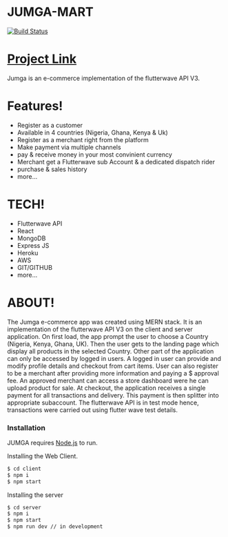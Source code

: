 # JUMGA-MART


[![Build Status](https://travis-ci.org/joemccann/dillinger.svg?branch=master)](https://travis-ci.org/joemccann/dillinger)

# [Project Link](https://jumga-mart.herokuapp.com/)

Jumga is an e-commerce implementation of the flutterwave API V3.

# Features!
  - Register as a customer
  - Available in 4 countries (Nigeria, Ghana, Kenya & Uk)
  - Register as a merchant right from the platform
  - Make payment via multiple channels
  - pay & receive money in your most convinient currency
  - Merchant get a Flutterwave sub Account & a dedicated dispatch rider
  - purchase & sales history
  - more...
# TECH!
  - Flutterwave API
  - React
  - MongoDB
  - Express JS
  - Heroku
  - AWS
  - GIT/GITHUB
  - more...
# ABOUT!
The Jumga e-commerce app was created using MERN stack. It is an implementation of the flutterwave API V3 on the client and server application.
On first load, the app prompt the user to choose a Country (Nigeria, Kenya, Ghana, UK). Then the user gets to the landing page which display all products in the selected Country. Other part of the application can only be accessed by logged in users.
A logged in user can provide and modify profile details and checkout from cart items. User can also register to be a merchant after providing more information and paying a $ approval fee.
An approved merchant can access a store dashboard were he can upload product for sale.
At checkout, the application receives a single payment for all transactions and delivery. This payment is then splitter into appropriate subaccount.
The flutterwave API is in test mode hence, transactions were carried out using flutter wave test details.

### Installation

JUMGA requires [Node.js](https://nodejs.org/)  to run.

Installing the Web Client.

```sh
$ cd client
$ npm i
$ npm start
```

Installing the server

```sh
$ cd server
$ npm i
$ npm start
$ npm run dev // in development
```
